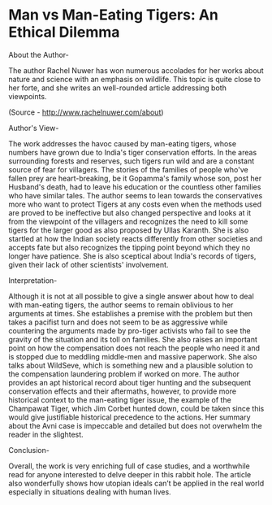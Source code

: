# Man vs Man-Eating Tigers: An Ethical Dilemma

About the Author-

The author Rachel Nuwer has won numerous accolades for her works about nature and science with an emphasis on wildlife. This topic is quite close to her forte, and she writes an well-rounded article addressing both viewpoints.

(Source - http://www.rachelnuwer.com/about)

Author's View-

The work addresses the havoc caused by man-eating tigers, whose numbers have grown due to India's tiger conservation efforts. In the areas surrounding forests and reserves, such tigers run wild and are a constant source of fear for villagers. The stories of the families of people who've fallen prey are heart-breaking, be it Gopamma's family whose son, post her Husband's death, had to leave his education or the countless other families who have similar tales. The author seems to lean towards the conservatives more who want to protect Tigers at any costs even when the methods used are proved to be ineffective but also changed perspective and looks at it from the viewpoint of the villagers and recognizes the need to kill some tigers for the larger good as also proposed by Ullas Karanth. She is also startled at how the Indian society reacts differently from other societies and accepts fate but also recognizes the tipping point beyond which they no longer have patience. She is also sceptical about India's records of tigers, given their lack of other scientists' involvement.

Interpretation-

Although it is not at all possible to give a single answer about how to deal with man-eating tigers, the author seems to remain oblivious to her arguments at times. She establishes a premise with the problem but then takes a pacifist turn and does not seem to be as aggressive while countering the arguments made by pro-tiger activists who fail to see the gravity of the situation and its toll on families. She also raises an important point on how the compensation does not reach the people who need it and is stopped due to meddling middle-men and massive paperwork. She also talks about WildSeve, which is something new and a plausible solution to the compensation laundering problem if worked on more. The author provides an apt historical record about tiger hunting and the subsequent conservation effects and their aftermaths, however, to provide more historical context to the man-eating tiger issue, the example of the Champawat Tiger, which Jim Corbet hunted down, could be taken since this would give justifiable historical precedence to the actions. Her summary about the Avni case is impeccable and detailed but does not overwhelm the reader in the slightest. 

Conclusion-

Overall, the work is very enriching full of case studies, and a worthwhile read for anyone interested to delve deeper in this rabbit hole. The article also wonderfully shows how utopian ideals can’t be applied in the real world especially in situations dealing with human lives.
